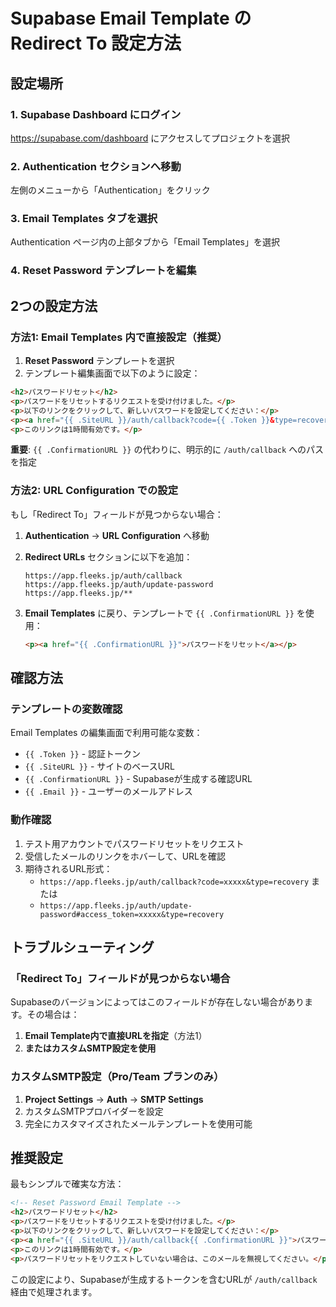 # Supabase Email Template の Redirect To 設定方法

## 設定場所

### 1. Supabase Dashboard にログイン
https://supabase.com/dashboard にアクセスしてプロジェクトを選択

### 2. Authentication セクションへ移動
左側のメニューから「Authentication」をクリック

### 3. Email Templates タブを選択
Authentication ページ内の上部タブから「Email Templates」を選択

### 4. Reset Password テンプレートを編集

## 2つの設定方法

### 方法1: Email Templates 内で直接設定（推奨）

1. **Reset Password** テンプレートを選択
2. テンプレート編集画面で以下のように設定：

```html
<h2>パスワードリセット</h2>
<p>パスワードをリセットするリクエストを受け付けました。</p>
<p>以下のリンクをクリックして、新しいパスワードを設定してください：</p>
<p><a href="{{ .SiteURL }}/auth/callback?code={{ .Token }}&type=recovery">パスワードをリセット</a></p>
<p>このリンクは1時間有効です。</p>
```

**重要**: `{{ .ConfirmationURL }}` の代わりに、明示的に `/auth/callback` へのパスを指定

### 方法2: URL Configuration での設定

もし「Redirect To」フィールドが見つからない場合：

1. **Authentication** → **URL Configuration** へ移動
2. **Redirect URLs** セクションに以下を追加：
   ```
   https://app.fleeks.jp/auth/callback
   https://app.fleeks.jp/auth/update-password
   https://app.fleeks.jp/**
   ```

3. **Email Templates** に戻り、テンプレートで `{{ .ConfirmationURL }}` を使用：
   ```html
   <p><a href="{{ .ConfirmationURL }}">パスワードをリセット</a></p>
   ```

## 確認方法

### テンプレートの変数確認
Email Templates の編集画面で利用可能な変数：
- `{{ .Token }}` - 認証トークン
- `{{ .SiteURL }}` - サイトのベースURL
- `{{ .ConfirmationURL }}` - Supabaseが生成する確認URL
- `{{ .Email }}` - ユーザーのメールアドレス

### 動作確認
1. テスト用アカウントでパスワードリセットをリクエスト
2. 受信したメールのリンクをホバーして、URLを確認
3. 期待されるURL形式：
   - `https://app.fleeks.jp/auth/callback?code=xxxxx&type=recovery`
   または
   - `https://app.fleeks.jp/auth/update-password#access_token=xxxxx&type=recovery`

## トラブルシューティング

### 「Redirect To」フィールドが見つからない場合

Supabaseのバージョンによってはこのフィールドが存在しない場合があります。その場合は：

1. **Email Template内で直接URLを指定**（方法1）
2. **またはカスタムSMTP設定を使用**

### カスタムSMTP設定（Pro/Team プランのみ）

1. **Project Settings** → **Auth** → **SMTP Settings**
2. カスタムSMTPプロバイダーを設定
3. 完全にカスタマイズされたメールテンプレートを使用可能

## 推奨設定

最もシンプルで確実な方法：

```html
<!-- Reset Password Email Template -->
<h2>パスワードリセット</h2>
<p>パスワードをリセットするリクエストを受け付けました。</p>
<p>以下のリンクをクリックして、新しいパスワードを設定してください：</p>
<p><a href="{{ .SiteURL }}/auth/callback{{ .ConfirmationURL }}">パスワードをリセット</a></p>
<p>このリンクは1時間有効です。</p>
<p>パスワードリセットをリクエストしていない場合は、このメールを無視してください。</p>
```

この設定により、Supabaseが生成するトークンを含むURLが `/auth/callback` 経由で処理されます。